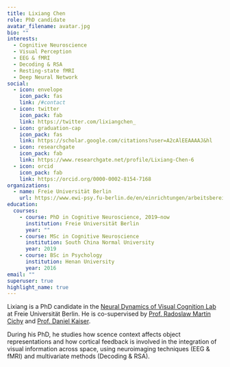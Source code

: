 ```yaml
---
title: Lixiang Chen
role: PhD candidate
avatar_filename: avatar.jpg
bio: ""
interests:
  - Cognitive Neuroscience
  - Visual Perception
  - EEG & fMRI
  - Decoding & RSA
  - Resting-state fMRI
  - Deep Neural Network
social:
  - icon: envelope
    icon_pack: fas
    link: /#contact
  - icon: twitter
    icon_pack: fab
    link: https://twitter.com/lixiangchen_
  - icon: graduation-cap
    icon_pack: fas
    link: https://scholar.google.com/citations?user=A2cAlEEAAAAJ&hl
  - icon: researchgate
    icon_pack: fab
    link: https://www.researchgate.net/profile/Lixiang-Chen-6
  - icon: orcid
    icon_pack: fab
    link: https://orcid.org/0000-0002-8154-7168
organizations:
  - name: Freie Universität Berlin
    url: https://www.ewi-psy.fu-berlin.de/en/einrichtungen/arbeitsbereiche/neural_dyn_of_vis_cog/team_v2/pre_docs/lixiang_chen/index.html
education:
  courses:
    - course: PhD in Cognitive Neuroscience, 2019–now
      institution: Freie Universität Berlin
      year: ""
    - course: MSc in Cognitive Neuroscience
      institution: South China Normal University
      year: 2019
    - course: BSc in Psychology
      institution: Henan University
      year: 2016
email: ""
superuser: true
highlight_name: true
---
```

Lixiang is a PhD candidate in the [Neural Dynamics of Visual Cognition Lab](https://www.google.com/url?q=https%3A%2F%2Fwww.ewi-psy.fu-berlin.de%2Fen%2Feinrichtungen%2Farbeitsbereiche%2Fneural_dyn_of_vis_cog%2Findex.html&sa=D&sntz=1&usg=AOvVaw2MeAUF1caeyCE9Ck2yqUIu) at Freie Universität Berlin. He is co-supervised by [Prof. Radoslaw Martin Cichy](https://www.ewi-psy.fu-berlin.de/einrichtungen/arbeitsbereiche/neural_dyn_of_vis_cog/team/rm_cichy/index.html) and [Prof. Daniel Kaiser](https://www.uni-giessen.de/fbz/fb07/fachgebiete/mathematik/mathematik/ags/index.html/Personen/Professoren/kaiser). 

During his PhD, he studies how scence context affects object representations and how cortical feedback is involved in the integration of visual information across space, using neuroimaging techniques (EEG & fMRI) and multivariate methods (Decoding & RSA).

